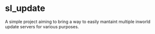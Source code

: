 # sl_update
A simple project aiming to bring a way to easily mantaint multiple inworld update servers for various purposes.

